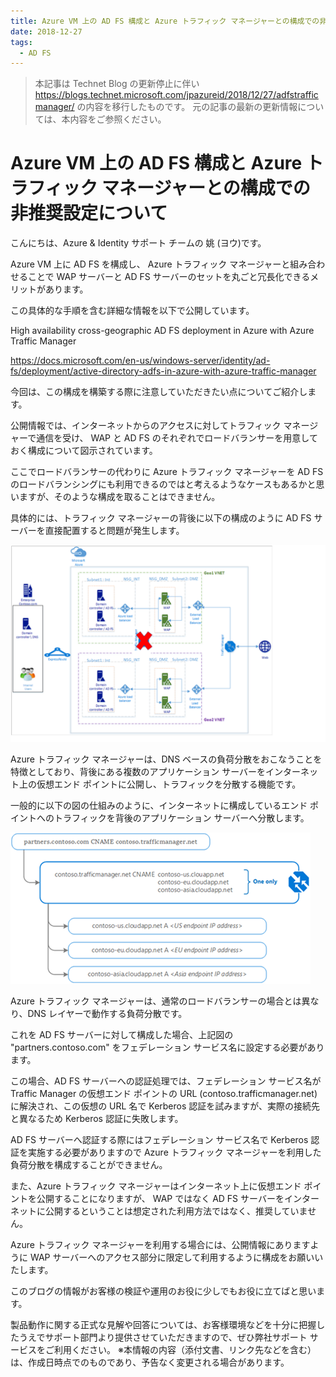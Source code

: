 ```yaml
---
title: Azure VM 上の AD FS 構成と Azure トラフィック マネージャーとの構成での非推奨設定について
date: 2018-12-27
tags:
  - AD FS
---
```


> 本記事は Technet Blog の更新停止に伴い https://blogs.technet.microsoft.com/jpazureid/2018/12/27/adfstrafficmanager/ の内容を移行したものです。
> 元の記事の最新の更新情報については、本内容をご参照ください。

# Azure VM 上の AD FS 構成と Azure トラフィック マネージャーとの構成での非推奨設定について

こんにちは、Azure & Identity サポート チームの 姚 (ヨウ)です。

Azure VM 上に AD FS を構成し、 Azure トラフィック マネージャーと組み合わせることで WAP サーバーと AD FS サーバーのセットを丸ごと冗長化できるメリットがあります。

この具体的な手順を含む詳細な情報を以下で公開しています。

High availability cross-geographic AD FS deployment in Azure with Azure Traffic Manager

https://docs.microsoft.com/en-us/windows-server/identity/ad-fs/deployment/active-directory-adfs-in-azure-with-azure-traffic-manager

今回は、この構成を構築する際に注意していただきたい点についてご紹介します。

公開情報では、インターネットからのアクセスに対してトラフィック マネージャーで通信を受け、 WAP と AD FS のそれぞれでロードバランサーを用意しておく構成について図示されています。

ここでロードバランサーの代わりに Azure トラフィック マネージャーを AD FS のロードバランシングにも利用できるのではと考えるようなケースもあるかと思いますが、そのような構成を取ることはできません。

具体的には、トラフィック マネージャーの背後に以下の構成のように AD FS サーバーを直接配置すると問題が発生します。

![](./azure-traffic-manager/pic01.bmp)

Azure トラフィック マネージャーは、DNS ベースの負荷分散をおこなうことを特徴としており、背後にある複数のアプリケーション サーバーをインターネット上の仮想エンド ポイントに公開し、トラフィックを分散する機能です。

一般的に以下の図の仕組みのように、インターネットに構成しているエンド ポイントへのトラフィックを背後のアプリケーション サーバーへ分散します。

![](./azure-traffic-manager/pic02.bmp)

Azure トラフィック マネージャーは、通常のロードバランサーの場合とは異なり、DNS レイヤーで動作する負荷分散です。

これを AD FS サーバーに対して構成した場合、上記図の "partners.contoso.com" をフェデレーション サービス名に設定する必要があります。

この場合、AD FS サーバーへの認証処理では、フェデレーション サービス名が Traffic Manager の仮想エンド ポイントの URL (contoso.trafficmanager.net) に解決され、この仮想の URL 名で Kerberos 認証を試みますが、実際の接続先と異なるため Kerberos 認証に失敗します。

AD FS サーバーへ認証する際にはフェデレーション サービス名で Kerberos 認証を実施する必要がありますので Azure トラフィック マネージャーを利用した負荷分散を構成することができません。

また、Azure トラフィック マネージャーはインターネット上に仮想エンド ポイントを公開することになりますが、 WAP ではなく AD FS サーバーをインターネットに公開するということは想定された利用方法ではなく、推奨していません。

Azure トラフィック マネージャーを利用する場合には、公開情報にありますように WAP サーバーへのアクセス部分に限定して利用するように構成をお願いいたします。

このブログの情報がお客様の検証や運用のお役に少しでもお役に立てばと思います。

製品動作に関する正式な見解や回答については、お客様環境などを十分に把握したうえでサポート部門より提供させていただきますので、ぜひ弊社サポート サービスをご利用ください。
※本情報の内容（添付文書、リンク先などを含む）は、作成日時点でのものであり、予告なく変更される場合があります。
